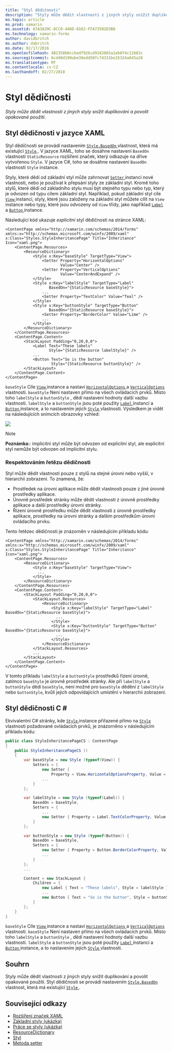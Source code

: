 ```yaml
---
title: "Styl dědičnosti"
description: "Styly může dědit vlastnosti z jiných styly snížit duplikování a povolit opakované použití."
ms.topic: article
ms.prod: xamarin
ms.assetid: 67A3A39C-8CC0-446D-8162-FFA73582D3B8
ms.technology: xamarin-forms
author: davidbritch
ms.author: dabritch
ms.date: 02/17/2016
ms.openlocfilehash: 482358b0ccbedf926cd9182065a1eb8f4c12683c
ms.sourcegitcommit: 6cd40d190abe38edd50fc74331be15324a845a28
ms.translationtype: MT
ms.contentlocale: cs-CZ
ms.lasthandoff: 02/27/2018
---
```

# <a name="style-inheritance"></a>Styl dědičnosti

_Styly může dědit vlastnosti z jiných styly snížit duplikování a povolit opakované použití._

## <a name="style-inheritance-in-xaml"></a>Styl dědičnosti v jazyce XAML

Styl dědičnosti se provádí nastavením [ `Style.BasedOn` ](https://developer.xamarin.com/api/property/Xamarin.Forms.Style.BasedOn/) vlastnost, která má existující [ `Style` ](https://developer.xamarin.com/api/type/Xamarin.Forms.Style/). V jazyce XAML, toho se dosáhne nastavení `BasedOn` vlastnosti `StaticResource` rozšíření značek, který odkazuje na dříve vytvořenou `Style`. V jazyce C#, toho se dosáhne nastavení `BasedOn` vlastnosti `Style` instance.

Styly, které dědí od základní styl může zahrnovat [ `Setter` ](https://developer.xamarin.com/api/type/Xamarin.Forms.Setter/) instancí nové vlastnosti, nebo je používat k přepsání styly ze základní styl. Kromě toho stylů, které dědí od základního stylu musí být stejného typu nebo typ, který je odvozen od typu cílem základní styl. Například, pokud základní styl cíle [ `View` ](https://developer.xamarin.com/api/type/Xamarin.Forms.View/) instancí, styly, které jsou založeny na základní styl můžete cílit na `View` instance nebo typy, které jsou odvozeny od `View` třídy, jako například [ `Label` ](https://developer.xamarin.com/api/type/Xamarin.Forms.Label/) a [ `Button` ](https://developer.xamarin.com/api/type/Xamarin.Forms.Button/) instance.

Následující kód ukazuje *explicitní* styl dědičnosti na stránce XAML:

```xaml
<ContentPage xmlns="http://xamarin.com/schemas/2014/forms" xmlns:x="http://schemas.microsoft.com/winfx/2009/xaml" x:Class="Styles.StyleInheritancePage" Title="Inheritance" Icon="xaml.png">
    <ContentPage.Resources>
        <ResourceDictionary>
            <Style x:Key="baseStyle" TargetType="View">
                <Setter Property="HorizontalOptions"
                        Value="Center" />
                <Setter Property="VerticalOptions"
                        Value="CenterAndExpand" />
            </Style>
            <Style x:Key="labelStyle" TargetType="Label"
                   BasedOn="{StaticResource baseStyle}">
                ...
                <Setter Property="TextColor" Value="Teal" />
            </Style>
            <Style x:Key="buttonStyle" TargetType="Button"
                   BasedOn="{StaticResource baseStyle}">
                <Setter Property="BorderColor" Value="Lime" />
                ...
            </Style>
        </ResourceDictionary>
    </ContentPage.Resources>
    <ContentPage.Content>
        <StackLayout Padding="0,20,0,0">
            <Label Text="These labels"
                   Style="{StaticResource labelStyle}" />
            ...
            <Button Text="So is the button"
                    Style="{StaticResource buttonStyle}" />
        </StackLayout>
    </ContentPage.Content>
</ContentPage>
```

`baseStyle` Cíle [ `View` ](https://developer.xamarin.com/api/type/Xamarin.Forms.View/) instance a nastaví [ `HorizontalOptions` ](https://developer.xamarin.com/api/property/Xamarin.Forms.View.HorizontalOptions/) a [ `VerticalOptions` ](https://developer.xamarin.com/api/property/Xamarin.Forms.View.VerticalOptions/) vlastnosti. `baseStyle` Není nastaven přímo na všech ovládacích prvků. Místo toho `labelStyle` a `buttonStyle` , dědí nastavení hodnoty další vazbu vlastnosti. `labelStyle` a `buttonStyle` jsou poté použity [ `Label` ](https://developer.xamarin.com/api/type/Xamarin.Forms.Label/) instancí a [ `Button` ](https://developer.xamarin.com/api/type/Xamarin.Forms.Button/) instance, a to nastavením jejich [ `Style` ](https://developer.xamarin.com/api/property/Xamarin.Forms.VisualElement.Style/) vlastnosti. Výsledkem je vidět na následujících snímcích obrazovky vzhled:

[![](inheritance-images/style-inheritance.png)](inheritance-images/style-inheritance-large.png)

> [!NOTE]
> **Poznámka:**: implicitní styl může být odvozen od explicitní styl, ale explicitní styl nemůže být odvozen od implicitní stylu.

### <a name="respecting-the-inheritance-chain"></a>Respektováním řetězu dědičnosti

Styl může dědit vlastnosti pouze z stylů na stejné úrovni nebo vyšší, v hierarchii zobrazení. To znamená, že:

- Prostředek na úrovni aplikace může dědit vlastnosti pouze z jiné úrovně prostředky aplikace.
- Úrovně prostředek stránky může dědit vlastnosti z úrovně prostředky aplikace a další prostředky úrovni stránky.
- Řízení úrovně prostředku může dědit vlastnosti z úrovně prostředky aplikace, prostředky na úrovni stránky a dalším prostředkům úrovni ovládacího prvku.

Tento řetězec dědičnosti je znázorněn v následujícím příkladu kódu:

```xaml
<ContentPage xmlns="http://xamarin.com/schemas/2014/forms" xmlns:x="http://schemas.microsoft.com/winfx/2009/xaml" x:Class="Styles.StyleInheritancePage" Title="Inheritance" Icon="xaml.png">
    <ContentPage.Resources>
        <ResourceDictionary>
            <Style x:Key="baseStyle" TargetType="View">
              ...
            </Style>
        </ResourceDictionary>
    </ContentPage.Resources>
    <ContentPage.Content>
        <StackLayout Padding="0,20,0,0">
            <StackLayout.Resources>
                <ResourceDictionary>
                    <Style x:Key="labelStyle" TargetType="Label" BasedOn="{StaticResource baseStyle}">
                      ...
                    </Style>
                    <Style x:Key="buttonStyle" TargetType="Button" BasedOn="{StaticResource baseStyle}">
                      ...
                    </Style>
                </ResourceDictionary>
            </StackLayout.Resources>
            ...
        </StackLayout>
    </ContentPage.Content>
</ContentPage>
```

V tomto příkladu `labelStyle` a `buttonStyle` prostředků řízení úrovně, zatímco `baseStyle` je úrovně prostředek stránky. Ale při `labelStyle` a `buttonStyle` dědí `baseStyle`, není možné pro `baseStyle` dědění z `labelStyle` nebo `buttonStyle`, kvůli jejich odpovídajících umístění v hierarchii zobrazení.

## <a name="style-inheritance-in-c35"></a>Styl dědičnosti C &#35;

Ekvivalentní C# stránky, kde [ `Style` ](https://developer.xamarin.com/api/type/Xamarin.Forms.Style/) instance přiřazené přímo na [ `Style` ](https://developer.xamarin.com/api/property/Xamarin.Forms.VisualElement.Style/) vlastnosti požadované ovládacích prvků, je znázorněno v následujícím příkladu kódu:

```csharp
public class StyleInheritancePageCS : ContentPage
{
    public StyleInheritancePageCS ()
    {
        var baseStyle = new Style (typeof(View)) {
            Setters = {
                new Setter {
                    Property = View.HorizontalOptionsProperty, Value = LayoutOptions.Center },
                ...
            }
        };

        var labelStyle = new Style (typeof(Label)) {
            BasedOn = baseStyle,
            Setters = {
                ...
                new Setter { Property = Label.TextColorProperty, Value = Color.Teal }
            }
        };

        var buttonStyle = new Style (typeof(Button)) {
            BasedOn = baseStyle,
            Setters = {
                new Setter { Property = Button.BorderColorProperty, Value = Color.Lime },
                ...
            }
        };
        ...

        Content = new StackLayout {
            Children = {
                new Label { Text = "These labels", Style = labelStyle },
                ...
                new Button { Text = "So is the button", Style = buttonStyle }
            }
        };
    }
}
```

`baseStyle` Cíle [ `View` ](https://developer.xamarin.com/api/type/Xamarin.Forms.View/) instance a nastaví [ `HorizontalOptions` ](https://developer.xamarin.com/api/property/Xamarin.Forms.View.HorizontalOptions/) a [ `VerticalOptions` ](https://developer.xamarin.com/api/property/Xamarin.Forms.View.VerticalOptions/) vlastnosti. `baseStyle` Není nastaven přímo na všech ovládacích prvků. Místo toho `labelStyle` a `buttonStyle` , dědí nastavení hodnoty další vazbu vlastnosti. `labelStyle` a `buttonStyle` jsou poté použity [ `Label` ](https://developer.xamarin.com/api/type/Xamarin.Forms.Label/) instancí a [ `Button` ](https://developer.xamarin.com/api/type/Xamarin.Forms.Button/) instance, a to nastavením jejich [ `Style` ](https://developer.xamarin.com/api/property/Xamarin.Forms.VisualElement.Style/) vlastnosti.

## <a name="summary"></a>Souhrn

Styly může dědit vlastnosti z jiných styly snížit duplikování a povolit opakované použití. Styl dědičnosti se provádí nastavením [ `Style.BasedOn` ](https://developer.xamarin.com/api/property/Xamarin.Forms.Style.BasedOn/) vlastnost, která má existující [ `Style` ](https://developer.xamarin.com/api/type/Xamarin.Forms.Style/).


## <a name="related-links"></a>Související odkazy

- [Rozšíření značek XAML](~/xamarin-forms/xaml/xaml-basics/xaml-markup-extensions.md)
- [Základní styly (ukázka)](https://developer.xamarin.com/samples/xamarin-forms/UserInterface/Styles/BasicStyles/)
- [Práce se styly (ukázka)](https://developer.xamarin.com/samples/xamarin-forms/WorkingWithStyles/)
- [ResourceDictionary](https://developer.xamarin.com/api/type/Xamarin.Forms.ResourceDictionary/)
- [Styl](https://developer.xamarin.com/api/type/Xamarin.Forms.Style/)
- [Metoda setter](https://developer.xamarin.com/api/type/Xamarin.Forms.Setter/)

